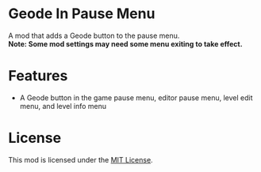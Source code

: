# Geode In Pause Menu
A mod that adds a Geode button to the pause menu.\
**Note: Some mod settings may need some menu exiting to take effect.**

# Features
- A Geode button in the game pause menu, editor pause menu, level edit menu, and level info menu

# License
This mod is licensed under the [MIT License](./LICENSE).